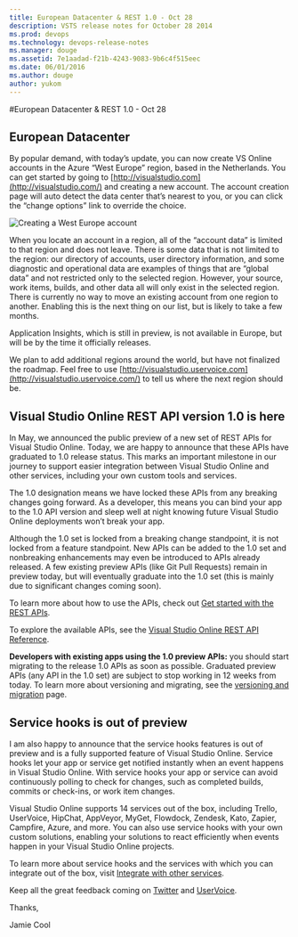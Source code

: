 ```yaml
---
title: European Datacenter & REST 1.0 - Oct 28
description: VSTS release notes for October 28 2014
ms.prod: devops
ms.technology: devops-release-notes
ms.manager: douge
ms.assetid: 7e1aadad-f21b-4243-9083-9b6c4f515eec
ms.date: 06/01/2016
ms.author: douge
author: yukom
---
```


#European Datacenter & REST 1.0 - Oct 28

## European Datacenter

By popular demand, with today’s update, you can now create VS Online accounts in the Azure “West Europe” region, based in the Netherlands. You can get started by going to [http://visualstudio.com](http://visualstudio.com/) and creating a new account. The account creation page will auto detect the data center that’s nearest to you, or you can click the “change options” link to override the choice.

![Creating a West Europe account](_img/10_28_01.png)

When you locate an account in a region, all of the “account data” is limited to that region and does not leave. There is some data that is not limited to the region: our directory of accounts, user directory information, and some diagnostic and operational data are examples of things that are “global data” and not restricted only to the selected region. However, your source, work items, builds, and other data all will only exist in the selected region. There is currently no way to move an existing account from one region to another. Enabling this is the next thing on our list, but is likely to take a few months.

Application Insights, which is still in preview, is not available in Europe, but will be by the time it officially releases.

We plan to add additional regions around the world, but have not finalized the roadmap. Feel free to use [http://visualstudio.uservoice.com](http://visualstudio.uservoice.com/) to tell us where the next region should be.

## Visual Studio Online REST API version 1.0 is here

In May, we announced the public preview of a new set of REST APIs for Visual Studio Online. Today, we are happy to announce that these APIs have graduated to 1.0 release status. This marks an important milestone in our journey to support easier integration between Visual Studio Online and other services, including your own custom tools and services.

The 1.0 designation means we have locked these APIs from any breaking changes going forward. As a developer, this means you can bind your app to the 1.0 API version and sleep well at night knowing future Visual Studio Online deployments won’t break your app.

Although the 1.0 set is locked from a breaking change standpoint, it is not locked from a feature standpoint. New APIs can be added to the 1.0 set and nonbreaking enhancements may even be introduced to APIs already released. A few existing preview APIs (like Git Pull Requests) remain in preview today, but will eventually graduate into the 1.0 set (this is mainly due to significant changes coming soon).

To learn more about how to use the APIs, check out [Get started with the REST APIs](/rest/api/vsts/?view=vsts-rest-4.1).

To explore the available APIs, see the [Visual Studio Online REST API Reference](/azure/devops/integrate/).

**Developers with existing apps using the 1.0 preview APIs:** you should start migrating to the release 1.0 APIs as soon as possible. Graduated preview APIs (any API in the 1.0 set) are subject to stop working in 12 weeks from today. To learn more about versioning and migrating, see the [versioning and migration](/rest/api/vsts/?view=vsts-rest-4.1) page.

## Service hooks is out of preview

I am also happy to announce that the service hooks features is out of preview and is a fully supported feature of Visual Studio Online. Service hooks let your app or service get notified instantly when an event happens in Visual Studio Online. With service hooks your app or service can avoid continuously polling to check for changes, such as completed builds, commits or check-ins, or work item changes.

Visual Studio Online supports 14 services out of the box, including Trello, UserVoice, HipChat, AppVeyor, MyGet, Flowdock, Zendesk, Kato, Zapier, Campfire, Azure, and more. You can also use service hooks with your own custom solutions, enabling your solutions to react efficiently when events happen in your Visual Studio Online projects.

To learn more about service hooks and the services with which you can integrate out of the box, visit [Integrate with other services](/azure/devops/service-hooks/index?view=vsts).

Keep all the great feedback coming on [Twitter](https://twitter.com/VisualStudio) and [UserVoice](http://visualstudio.uservoice.com/forums/330519-vso).

Thanks,

Jamie Cool